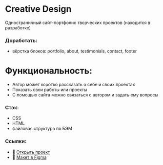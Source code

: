 # Creative Design

Одностраничный сайт-портфолио творческих проектов (находится в разработке)

### Доработать:
* вёрстка блоков: portfolio, about, testimonials, contact, footer


# Функциональность:
* Автор может коротко рассказать о себе и своих проектах
* Показать свои работы или проекты
* С помощью сайта можно связаться с автором и задать ему вопросы

### Стэк:
* CSS
* HTML
* файловая структура по БЭМ

### Ссылки:
* :mag_right: [Открыть проект](https://gutmalina.github.io/CreativeDesign/)
* :pushpin:   [Макет в Figma](https://www.figma.com/file/QoErA8O0yfvTQB9oewLGZY/Free-Portfolio-Website-UI-(Community)?node-id=1%3A2)
